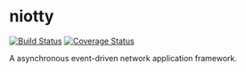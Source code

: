 niotty
======
[![Build Status](https://travis-ci.org/ihiroky/niotty.png?branch=master)](https://travis-ci.org/ihiroky/niotty)
[![Coverage Status](https://coveralls.io/repos/ihiroky/niotty/badge.png)](https://coveralls.io/r/ihiroky/niotty)

A asynchronous event-driven network application framework.
